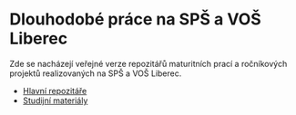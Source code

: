 # Dlouhodobé práce na SPŠ a VOŠ Liberec

Zde se nacházejí veřejné verze repozitářů maturitních prací a ročníkových projektů realizovaných na SPŠ a VOŠ Liberec. 

* [Hlavní repozitáře](https://github.com/pslib-cz)
* [Studijní materiály](https://github.com/pslib-studium)
